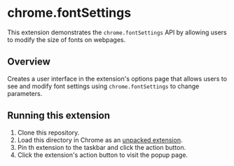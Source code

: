 # chrome.fontSettings

This extension demonstrates the `chrome.fontSettings` API by allowing users to modify the size of fonts on webpages.

## Overview

Creates a user interface in the extension's options page that allows users to see and modify font settings using `chrome.fontSettings` to change parameters.

## Running this extension

1. Clone this repository.
2. Load this directory in Chrome as an [unpacked extension](https://developer.chrome.com/docs/extensions/mv3/getstarted/development-basics/#load-unpacked).
3. Pin th extension to the taskbar and click the action button.
4. Click the extension's action button to visit the popup page.
